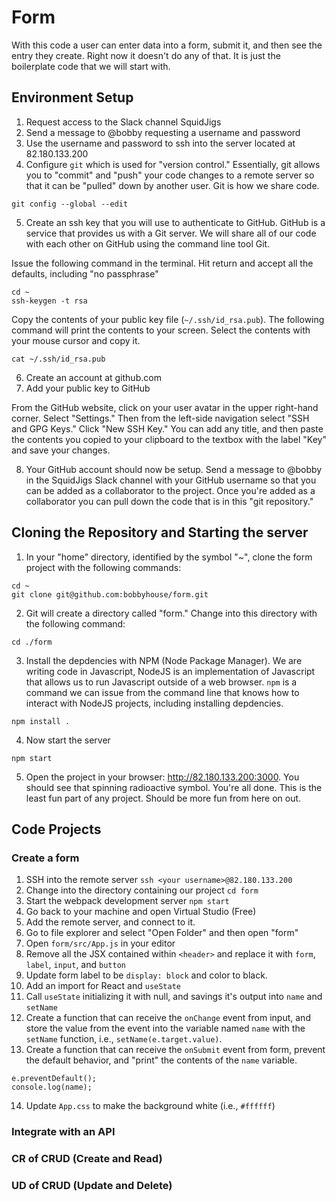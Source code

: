 # Form

With this code a user can enter data into a form, submit it, and then see the entry they create. Right now it doesn't do any of that. It is just the boilerplate code that we will start with.

## Environment Setup
1. Request access to the Slack channel SquidJigs
2. Send a message to @bobby requesting a username and password
3. Use the username and password to ssh into the server located at 82.180.133.200
4. Configure `git` which is used for "version control." Essentially, git allows you to "commit" and "push" your code changes to a remote server so that it can be "pulled" down by another user. Git is how we share code.

```
git config --global --edit
```

5. Create an ssh key that you will use to authenticate to GitHub. GitHub is a service that provides us with a Git server. We will share all of our code with each other on GitHub using the command line tool Git.

Issue the following command in the terminal. Hit return and accept all the defaults, including "no passphrase"

```
cd ~
ssh-keygen -t rsa
```

Copy the contents of your public key file (`~/.ssh/id_rsa.pub`). The following command will print the contents to your screen. Select the contents with your mouse cursor and copy it.

```
cat ~/.ssh/id_rsa.pub
```

6. Create an account at github.com
7. Add your public key to GitHub

From the GitHub website, click on your user avatar in the upper right-hand corner. Select "Settings." Then from the left-side navigation select "SSH and GPG Keys." Click "New SSH Key." You can add any title, and then paste the contents you copied to your clipboard to the textbox with the label "Key" and save your changes.

8. Your GitHub account should now be setup. Send a message to @bobby in the SquidJigs Slack channel with your GitHub username so that you can be added as a collaborator to the project. Once you're added as a collaborator you can pull down the code that is in this "git repository."

## Cloning the Repository and Starting the server
1. In your "home" directory, identified by the symbol "~", clone the form project with the following commands:

```
cd ~
git clone git@github.com:bobbyhouse/form.git
```

2. Git will create a directory called "form." Change into this directory with the following command:

```
cd ./form
```

3. Install the depdencies with NPM (Node Package Manager). We are writing code in Javascript, NodeJS is an implementation of Javascript that allows us to run Javascript outside of a web browser. `npm` is a command we can issue from the command line that knows how to interact with NodeJS projects, including installing depdencies.

```
npm install .
```

4. Now start the server

```
npm start
```

5. Open the project in your browser: http://82.180.133.200:3000. You should see that spinning radioactive symbol. You're all done. This is the least fun part of any project. Should be more fun from here on out.

## Code Projects
### Create a form
1. SSH into the remote server `ssh <your username>@82.180.133.200`
2. Change into the directory containing our project `cd form`
3. Start the webpack development server `npm start`
2. Go back to your machine and open Virtual Studio (Free)
3. Add the remote server, and connect to it.
4. Go to file explorer and select "Open Folder" and then open "form"
5. Open `form/src/App.js` in your editor
7. Remove all the JSX contained within `<header>` and replace it with `form`, `label`, `input`, and `button`
8. Update form label to be `display: block` and color to black.
9. Add an import for React and `useState`
10. Call `useState` initializing it with null, and savings it's output into `name` and `setName`
11. Create a function that can receive the `onChange` event from input, and store the value from the event into the variable named `name` with the `setName` function, i.e., `setName(e.target.value)`.
13. Create a function that can receive the `onSubmit` event from form, prevent the default behavior, and "print" the contents of the `name` variable. 
```
e.preventDefault();
console.log(name);
```
14. Update `App.css` to make the background white (i.e., `#ffffff`)
### Integrate with an API
### CR of CRUD (Create and Read)
### UD of CRUD (Update and Delete)
